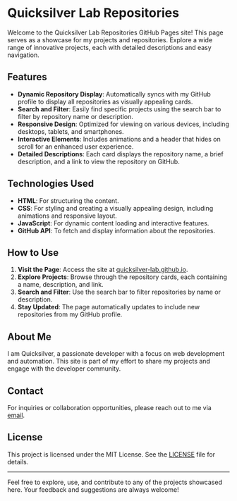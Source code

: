 # Quicksilver Lab Repositories

Welcome to the Quicksilver Lab Repositories GitHub Pages site! This page serves as a showcase for my projects and repositories. Explore a wide range of innovative projects, each with detailed descriptions and easy navigation.

## Features

- **Dynamic Repository Display**: Automatically syncs with my GitHub profile to display all repositories as visually appealing cards.
- **Search and Filter**: Easily find specific projects using the search bar to filter by repository name or description.
- **Responsive Design**: Optimized for viewing on various devices, including desktops, tablets, and smartphones.
- **Interactive Elements**: Includes animations and a header that hides on scroll for an enhanced user experience.
- **Detailed Descriptions**: Each card displays the repository name, a brief description, and a link to view the repository on GitHub.

## Technologies Used

- **HTML**: For structuring the content.
- **CSS**: For styling and creating a visually appealing design, including animations and responsive layout.
- **JavaScript**: For dynamic content loading and interactive features.
- **GitHub API**: To fetch and display information about the repositories.

## How to Use

1. **Visit the Page**: Access the site at [quicksilver-lab.github.io](https://quicksilver-lab.github.io).
2. **Explore Projects**: Browse through the repository cards, each containing a name, description, and link.
3. **Search and Filter**: Use the search bar to filter repositories by name or description.
4. **Stay Updated**: The page automatically updates to include new repositories from my GitHub profile.

## About Me

I am Quicksilver, a passionate developer with a focus on web development and automation. This site is part of my effort to share my projects and engage with the developer community.

## Contact

For inquiries or collaboration opportunities, please reach out to me via [email](mailto:hartofstone92@gmail.com).

## License

This project is licensed under the MIT License. See the [LICENSE](LICENSE) file for details.

---

Feel free to explore, use, and contribute to any of the projects showcased here. Your feedback and suggestions are always welcome!
